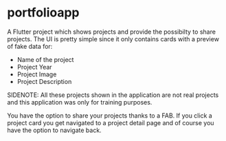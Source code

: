 # portfolioapp

A Flutter project which shows projects and provide the possibilty to share projects. The UI is pretty simple since it only contains cards with a preview of fake data for:

- Name of the project
- Project Year
- Project Image
- Project Description

SIDENOTE: All these projects shown in the application are not real projects and this application was only for training purposes.

You have the option to share your projects thanks to a FAB. If you click a project card you get navigated to a project detail page and of course you have the option to navigate back.

